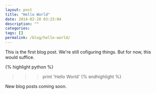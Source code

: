 ```yaml
---
layout: post
title: "Hello World"
date: 2014-02-28 03:23:04
description: ""
categories:
tags: []
permalink: /blog/hello-world/
---
```

This is the first blog post. We're still cofiguring things. But for now, this would suffice.

{% highlight python %}
>>> print 'Hello World'
{% endhighlight %}

New blog posts coming soon.
